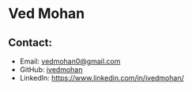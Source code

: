 # Ved Mohan

## Contact:

- Email: vedmohan0@gmail.com
- GitHub: [ivedmohan](https://github.com/ivedmohan)
- LinkedIn: https://www.linkedin.com/in/ivedmohan/

